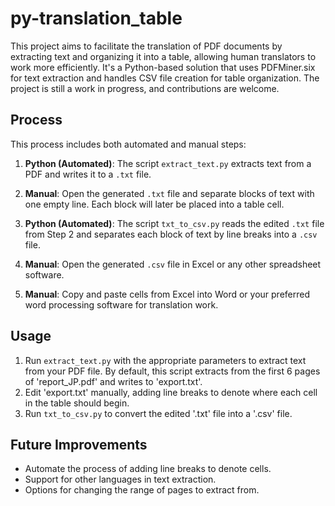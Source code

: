 # py-translation_table

This project aims to facilitate the translation of PDF documents by extracting text and organizing it into a table, allowing human translators to work more efficiently. It's a Python-based solution that uses PDFMiner.six for text extraction and handles CSV file creation for table organization. The project is still a work in progress, and contributions are welcome.

## Process
This process includes both automated and manual steps:

1. **Python (Automated)**: The script `extract_text.py` extracts text from a PDF and writes it to a `.txt` file.

2. **Manual**: Open the generated `.txt` file and separate blocks of text with one empty line. Each block will later be placed into a table cell.

3. **Python (Automated)**: The script `txt_to_csv.py` reads the edited `.txt` file from Step 2 and separates each block of text by line breaks into a `.csv` file.

4. **Manual**: Open the generated `.csv` file in Excel or any other spreadsheet software.

5. **Manual**: Copy and paste cells from Excel into Word or your preferred word processing software for translation work.

## Usage

1. Run `extract_text.py` with the appropriate parameters to extract text from your PDF file. By default, this script extracts from the first 6 pages of 'report_JP.pdf' and writes to 'export.txt'.
2. Edit 'export.txt' manually, adding line breaks to denote where each cell in the table should begin.
3. Run `txt_to_csv.py` to convert the edited '.txt' file into a '.csv' file.

## Future Improvements

- Automate the process of adding line breaks to denote cells.
- Support for other languages in text extraction.
- Options for changing the range of pages to extract from.
